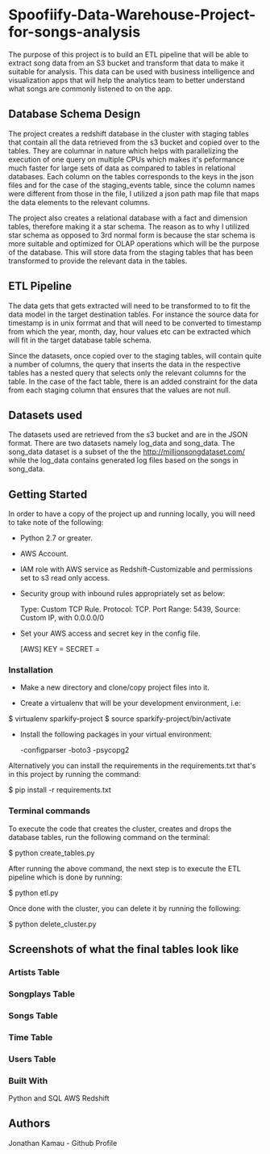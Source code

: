 # Spoofiify-Data-Warehouse-Project-for-songs-analysis

The purpose of this project is to build an ETL pipeline that will be able to extract song data from an S3 bucket and transform that data to make it suitable for analysis. This data can be used with business intelligence and visualization apps that will help the analytics team to better understand what songs are commonly listened to on the app.

## Database Schema Design

The project creates a redshift database in the cluster with staging tables that contain all the data retrieved from the s3 bucket and copied over to the tables. They are columnar in nature which helps with parallelizing the execution of one query on multiple CPUs which makes it's peformance much faster for large sets of data as compared to tables in relational databases. Each column on the tables corresponds to the keys in the json files and for the case of the staging_events table, since the column names were different from those in the file, I utilized a json path map file that maps the data elements to the relevant columns.

The project also creates a relational database with a fact and dimension tables, therefore making it a star schema. The reason as to why I utilized star schema as opposed to 3rd normal form is because the star schema is more suitable and optimized for OLAP operations which will be the purpose of the database. This will store data from the staging tables that has been transformed to provide the relevant data in the tables.

## ETL Pipeline

The data gets that gets extracted will need to be transformed to to fit the data model in the target destination tables. For instance the source data for timestamp is in unix forrmat and that will need to be converted to timestamp from which the year, month, day, hour values etc can be extracted which will fit in the target database table schema.

Since the datasets, once copied over to the staging tables, will contain quite a number of columns, the query that inserts the data in the respective tables has a nested query that selects only the relevant columns for the table. In the case of the fact table, there is an added constraint for the data from each staging column that ensures that the values are not null.

## Datasets used

The datasets used are retrieved from the s3 bucket and are in the JSON format. There are two datasets namely log_data and song_data. The song_data dataset is a subset of the the http://millionsongdataset.com/ while the log_data contains generated log files based on the songs in song_data.

## Getting Started

In order to have a copy of the project up and running locally, you will need to take note of the following:

- Python 2.7 or greater.

- AWS Account.

- IAM role with AWS service as Redshift-Customizable and permissions set to s3 read only access.

- Security group with inbound rules appropriately set as below:

  Type: Custom TCP Rule.
  Protocol: TCP.
  Port Range: 5439,
  Source: Custom IP, with 0.0.0.0/0

- Set your AWS access and secret key in the config file.

  [AWS]
  KEY =<your aws key>
  SECRET =<your aws secret>
   
### Installation
   
- Make a new directory and clone/copy project files into it.

- Create a virtualenv that will be your development environment, i.e:

$ virtualenv sparkify-project
$ source sparkify-project/bin/activate
   
- Install the following packages in your virtual environment:

   -configparser
   -boto3
   -psycopg2
   
Alternatively you can install the requirements in the requirements.txt that's in this project by running the command:

$ pip install -r requirements.txt
   
### Terminal commands
   
To execute the code that creates the cluster, creates and drops the database tables, run the following command on the terminal:

$ python create_tables.py
   
After running the above command, the next step is to execute the ETL pipeline which is done by running:

$ python etl.py
   
Once done with the cluster, you can delete it by running the following:

$ python delete_cluster.py
   
## Screenshots of what the final tables look like
   
### Artists Table


### Songplays Table

   
### Songs Table

### Time Table


### Users Table


### Built With
   
Python and SQL
AWS Redshift
   
## Authors
   
Jonathan Kamau - Github Profile
